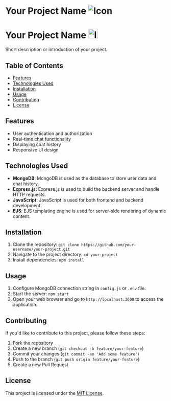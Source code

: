 # Your Project Name <img src="https://incubator.ucf.edu/wp-content/uploads/2023/07/artificial-intelligence-new-technology-science-futuristic-abstract-human-brain-ai-technology-cpu-central-processor-unit-chipset-big-data-machine-learning-cyber-mind-domination-generative-ai-scaled-1-1536x1024.jpg" alt="Icon">
# Your Project Name <img src="" alt="Icon" width="30">

Short description or introduction of your project.

## Table of Contents

- [Features](#features)
- [Technologies Used](#technologies-used)
- [Installation](#installation)
- [Usage](#usage)
- [Contributing](#contributing)
- [License](#license)

## Features

- User authentication and authorization
- Real-time chat functionality
- Displaying chat history
- Responsive UI design

## Technologies Used

- **MongoDB**: MongoDB is used as the database to store user data and chat history.
- **Express.js**: Express.js is used to build the backend server and handle HTTP requests.
- **JavaScript**: JavaScript is used for both frontend and backend development.
- **EJS**: EJS templating engine is used for server-side rendering of dynamic content.

## Installation

1. Clone the repository: `git clone https://github.com/your-username/your-project.git`
2. Navigate to the project directory: `cd your-project`
3. Install dependencies: `npm install`

## Usage

1. Configure MongoDB connection string in `config.js` or `.env` file.
2. Start the server: `npm start`
3. Open your web browser and go to `http://localhost:3000` to access the application.

## Contributing

If you'd like to contribute to this project, please follow these steps:

1. Fork the repository
2. Create a new branch (`git checkout -b feature/your-feature`)
3. Commit your changes (`git commit -am 'Add some feature'`)
4. Push to the branch (`git push origin feature/your-feature`)
5. Create a new Pull Request

## License

This project is licensed under the [MIT License](LICENSE).
